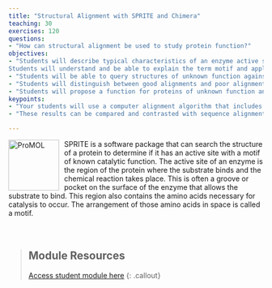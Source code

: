 ```yaml
---
title: "Structural Alignment with SPRITE and Chimera"
teaching: 30
exercises: 120
questions:
- "How can structural alignment be used to study protein function?"
objectives:
- "Students will describe typical characteristics of an enzyme active site.
Students will understand and be able to explain the term motif and apply it to enzyme active sites."
- "Students will be able to query structures of unknown function against a library of enzyme active site motif templates."
- "Students will distinguish between good alignments and poor alignments."
- "Students will propose a function for proteins of unknown function and develop plans for testing their hypothesis in silico and in vitro."
keypoints:
- "Your students will use a computer alignment algorithm that includes quantitative measures and visual inspection to measure quality of alignments."
- "These results can be compared and contrasted with sequence alignment (BLAST, Pfam) and and full backbone alignment (Dali) results in other BASIL modules."

---
```

<img src="../fig/promol.png" alt="ProMOL" width="100" style="float: left; margin-top: 0px; margin-right: 10px" />
SPRITE is a software package that can search the structure of a protein to determine if it has an active site with a motif of known catalytic function. The active site of an enzyme is the region of the protein where the substrate binds and the chemical reaction takes place. This is often a groove or pocket on the surface of the enzyme that allows the substrate to bind. This region also contains the amino acids necessary for catalysis to occur. The arrangement of those amino acids in space is called a motif. 
<br/><br/><br/>

> ## Module Resources
>[Access student module here](https://docs.google.com/document/d/1ofdsUGAQmP-5c48BwUzvjPoeNHz782mfkSfNVA57LiE/edit?usp=sharing)
{: .callout}
